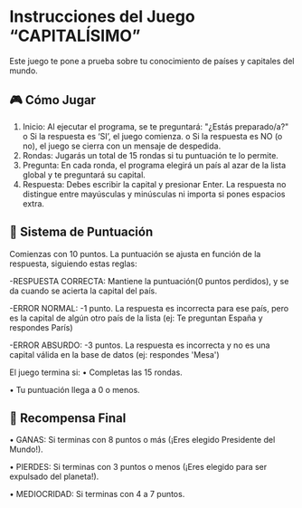 # Instrucciones del Juego “CAPITALÍSIMO”

Este juego te pone a prueba sobre tu conocimiento de países y capitales del mundo.
## 🎮 Cómo Jugar
1.	Inicio: Al ejecutar el programa, se te preguntará: "¿Estás preparado/a?"
o	Si la respuesta es ‘SI’, el juego comienza.
o	Si la respuesta es NO (o no), el juego se cierra con un mensaje de despedida.
2.	Rondas: Jugarás un total de 15 rondas si tu puntuación te lo permite.
3.	Pregunta: En cada ronda, el programa elegirá un país al azar de la lista global y te preguntará su capital.
4.	Respuesta: Debes escribir la capital y presionar Enter. La respuesta no distingue entre mayúsculas y minúsculas ni importa si pones espacios extra.

## 💯 Sistema de Puntuación

Comienzas con 10 puntos. La puntuación se ajusta en función de la respuesta, siguiendo estas reglas:

-RESPUESTA CORRECTA: Mantiene la puntuación(0 puntos perdidos), y se da cuando se acierta la capital del país.

-ERROR NORMAL: -1 punto. La respuesta es incorrecta para ese país, pero es la capital de algún otro país de la lista (ej: Te preguntan España y respondes París)

-ERROR ABSURDO:  -3 puntos. La respuesta es incorrecta y no es una capital válida en la base de datos (ej: respondes 'Mesa')

El juego termina si:
•	Completas las 15 rondas.

•	Tu puntuación llega a 0 o menos.

## 👑 Recompensa Final
•	GANAS: Si terminas con 8 puntos o más (¡Eres elegido Presidente del Mundo!).

•	PIERDES: Si terminas con 3 puntos o menos (¡Eres elegido para ser expulsado del planeta!).

•	MEDIOCRIDAD: Si terminas con 4 a 7 puntos.
